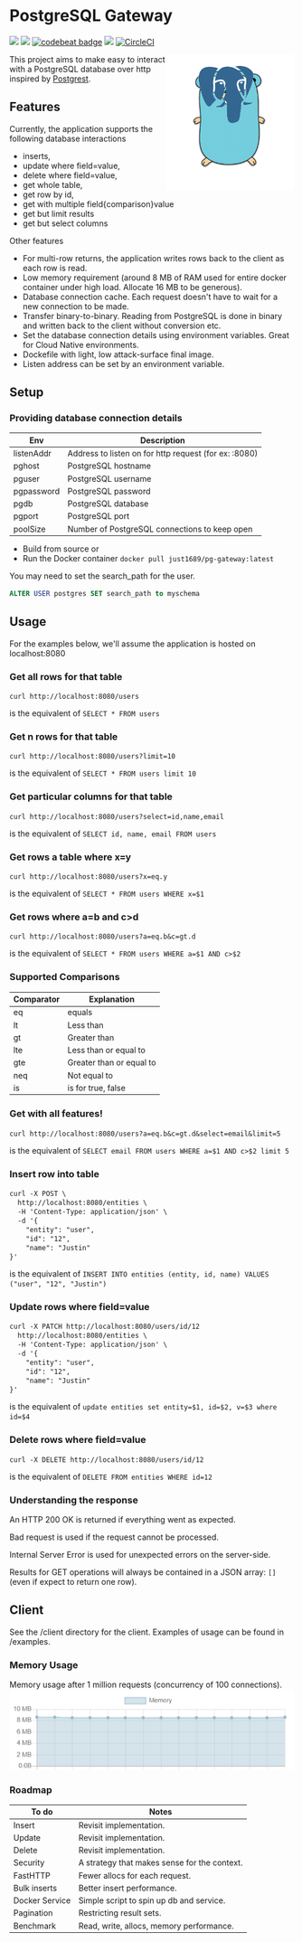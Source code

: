 # PostgreSQL Gateway
<a href="https://github.com/just1689/pg-gateway/releases"><img src="https://img.shields.io/badge/version-2.0-blue" /></a>&nbsp;<a href="https://goreportcard.com/report/github.com/just1689/pg-gateway"><img src="https://goreportcard.com/badge/github.com/just1689/pg-gateway"></a>&nbsp;<a href="https://codebeat.co/projects/github-com-just1689-pg-gateway-master"><img alt="codebeat badge" src="https://codebeat.co/badges/41278d9d-5877-4f6b-8638-9eec74b9aeba" /></a>&nbsp;<a href="https://codeclimate.com/github/just1689/pg-gateway/maintainability"><img src="https://api.codeclimate.com/v1/badges/28264ac4d5c087d43928/maintainability" /></a>&nbsp;[![CircleCI](https://circleci.com/gh/just1689/pg-gateway.svg?style=svg)](https://circleci.com/gh/just1689/pg-gateway)
<br />

<img align="right" height="240" src="docs/pg2.png" />

This project aims to make easy to interact with a PostgreSQL database over http inspired by <a href="https://github.com/PostgREST/postgrest">Postgrest</a>.


## Features

Currently, the application supports the following database interactions 
- inserts, 
- update where field=value,
- delete where field=value,
- get whole table, 
- get row by id, 
- get with multiple field{comparison}value
- get but limit results
- get but select columns

Other features
- For multi-row returns, the application writes rows back to the client as each row is read.
- Low memory requirement (around 8 MB of RAM used for entire docker container under high load. Allocate 16 MB to be generous).
- Database connection cache. Each request doesn't have to wait for a new connection to be made.
- Transfer binary-to-binary. Reading from PostgreSQL is done in binary and written back to the client without conversion etc.
- Set the database connection details using environment variables. Great for Cloud Native environments. 
- Dockefile with light, low attack-surface final image.
- Listen address can be set by an environment variable.

## Setup

### Providing database connection details
| Env | Description |
|---|---|
| listenAddr | Address to listen on for http request (for ex: :8080) |
| pghost | PostgreSQL hostname |
| pguser | PostgreSQL username |
| pgpassword | PostgreSQL password |
| pgdb | PostgreSQL database |
| pgport | PostgreSQL port |
| poolSize | Number of PostgreSQL connections to keep open |

- Build from source or
- Run the Docker container `docker pull just1689/pg-gateway:latest`

You may need to set the search_path for the user.
```sql
ALTER USER postgres SET search_path to myschema
```

## Usage
For the examples below, we'll assume the application is hosted on localhost:8080

### Get all rows for that table
```shell script
curl http://localhost:8080/users
```
is the equivalent of `SELECT * FROM users`

### Get n rows for that table
```shell script
curl http://localhost:8080/users?limit=10
```
is the equivalent of `SELECT * FROM users limit 10`


### Get particular columns for that table
```shell script
curl http://localhost:8080/users?select=id,name,email
```
is the equivalent of `SELECT id, name, email FROM users`


### Get rows a table where x=y
```shell script
curl http://localhost:8080/users?x=eq.y
```
is the equivalent of `SELECT * FROM users WHERE x=$1`



### Get rows where a=b and c>d
```shell script
curl http://localhost:8080/users?a=eq.b&c=gt.d
```
is the equivalent of `SELECT * FROM users WHERE a=$1 AND c>$2`

### Supported Comparisons
| Comparator | Explanation |
|---|---|
| eq | equals |
| lt | Less than |
| gt | Greater than |
| lte | Less than or equal to |
| gte | Greater than or equal to |
| neq | Not equal to |
| is | is for true, false |

### Get with all features!
```shell script
curl http://localhost:8080/users?a=eq.b&c=gt.d&select=email&limit=5
```
is the equivalent of `SELECT email FROM users WHERE a=$1 AND c>$2 limit 5`





### Insert row into table
```shell script
curl -X POST \
  http://localhost:8080/entities \
  -H 'Content-Type: application/json' \
  -d '{
	"entity": "user",
	"id": "12",
	"name": "Justin"
}'
```
is the equivalent of `INSERT INTO entities (entity, id, name) VALUES ("user", "12", "Justin")`



### Update rows where field=value
```shell script
curl -X PATCH http://localhost:8080/users/id/12
  http://localhost:8080/entities \
  -H 'Content-Type: application/json' \
  -d '{
	"entity": "user",
	"id": "12",
	"name": "Justin"
}'
```
is the equivalent of `update entities set entity=$1, id=$2, v=$3 where id=$4`



### Delete rows where field=value
```shell script
curl -X DELETE http://localhost:8080/users/id/12
```
is the equivalent of `DELETE FROM entities WHERE id=12`


### Understanding the response
An HTTP 200 OK is returned if everything went as expected.
 
Bad request is used if the request cannot be processed.

Internal Server Error is used for unexpected errors on the server-side.

Results for GET operations will always be contained in a JSON array: `[]` (even if expect to return one row). 


## Client

See the /client directory for the client. Examples of usage can be found in /examples.




### Memory Usage
Memory usage after 1 million requests (concurrency of 100 connections). 
<img src="docs/memory3.png" />


### Roadmap
| To do | Notes |
|---|---|
| Insert | Revisit implementation. |
| Update | Revisit implementation. |
| Delete | Revisit implementation. |
| Security | A strategy that makes sense for the context. |
| FastHTTP | Fewer allocs for each request. |
| Bulk inserts | Better insert performance. |
| Docker Service | Simple script to spin up db and service. |
| Pagination | Restricting result sets. |
| Benchmark | Read, write, allocs, memory performance. |

